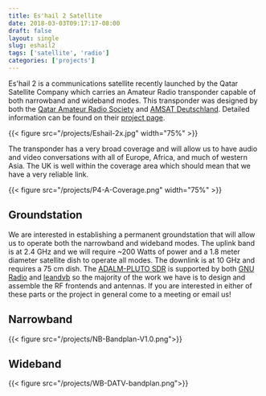 ```yaml
---
title: Es'hail 2 Satellite 
date: 2018-03-03T09:17:17-08:00
draft: false
layout: single
slug: eshail2 
tags: ['satellite', 'radio']
categories: ['projects']
---
```


Es'hail 2 is a communications satellite recently launched by the Qatar Satellite Company which carries an Amateur Radio transponder capable of both narrowband and wideband modes. This transponder was designed by both the [Qatar Amateur Radio Society](https://en.wikipedia.org/wiki/Qatar_Amateur_Radio_Society) and [AMSAT Deutschland](https://amsat-dl.org/). Detailed information can be found on their [project page](https://amsat-dl.org/eshail-2-amsat-phase-4-a).

{{< figure src="/projects/Eshail-2x.jpg" width="75%" >}}

The transponder has a very broad coverage and will allow us to have audio and video conversations with all of Europe, Africa, and much of western Asia. The UK is well within the coverage area which should mean that we have a very reliable link. 

{{< figure src="/projects/P4-A-Coverage.png" width="75%" >}}

## Groundstation

We are interested in establishing a permanent groundstation that will allow us to operate both the narrowband and wideband modes. The uplink band is at 2.4 GHz and we will require ~200 Watts of power and a 1.8 meter diameter satellite dish to operate all modes. The downlink is at 10 GHz and requires a 75 cm dish. The [ADALM-PLUTO SDR](/info/equipment) is supported by both [GNU Radio](www.gnuradio.org) and [leandvb](http://www.pabr.org/radio/leandvb/leandvb.en.html) so the majority of the work we have is to design and assemble the RF frontends and antennas. If you are interested in either of these parts or the project in general come to a meeting or email us!

## Narrowband

{{< figure src="/projects/NB-Bandplan-V1.0.png">}}

## Wideband

{{< figure src="/projects/WB-DATV-bandplan.png">}}



